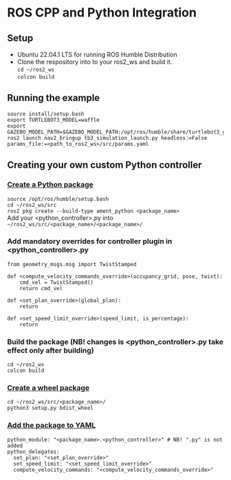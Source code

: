 # ROS CPP and Python Integration

## Setup
* Ubuntu 22.04.1 LTS for running ROS Humble Distribution
* Clone the respository into to your ros2_ws and build it. <br/>
```cd ~/ros2_ws```<br/>
```colcon build```<br/>

## Running the example
```
source install/setup.bash
export TURTLEBOT3_MODEL=waffle
export GAZEBO_MODEL_PATH=$GAZEBO_MODEL_PATH:/opt/ros/humble/share/turtlebot3_gazebo/models
ros2 launch nav2_bringup tb3_simulation_launch.py headless:=False params_file:=<path_to_ros2_ws>/src/params.yaml 
```

## Creating your own custom Python controller
### [Create a Python package](https://docs.ros.org/en/foxy/Tutorials/Beginner-Client-Libraries/Creating-Your-First-ROS2-Package.html)
```source /opt/ros/humble/setup.bash```<br/>
```cd ~/ros2_ws/src```<br/>
```ros2 pkg create --build-type ament_python <package_name>```<br/>
Add your <python_controller>.py into ```~/ros2_ws/src/<package_name>/<package_name>/```<br/>

### Add mandatory overrides for controller plugin in <python_controller>.py
```
from geometry_msgs.msg import TwistStamped

def <compute_velocity_commands_override>(occupancy_grid, pose, twist):
    cmd_vel = TwistStamped()
    return cmd_vel

def <set_plan_override>(global_plan):
    return

def <set_speed_limit_override>(speed_limit, is_percentage):
    return
```

### Build the package (NB! changes is <python_controller>.py take effect only after building)
```cd ~/ros2_ws```<br/>
```colcon build```<br/>

### [Create a wheel package](https://datacadamia.com/lang/python/shipping/wheel)
```cd ~/ros2_ws/src/<package_name>/```<br/>
```python3 setup.py bdist_wheel```<br/>

### [Add the package to YAML](https://github.com/DanelLepp/ros_cppy/blob/main/src/params.yaml)
```
python_module: "<package_name>.<python_controller>" # NB! ".py" is not added
python_delegates:
  set_plan: "<set_plan_override>"
  set_speed_limit: "<set_speed_limit_override>"
  compute_velocity_commands: "<compute_velocity_commands_override>"
```
